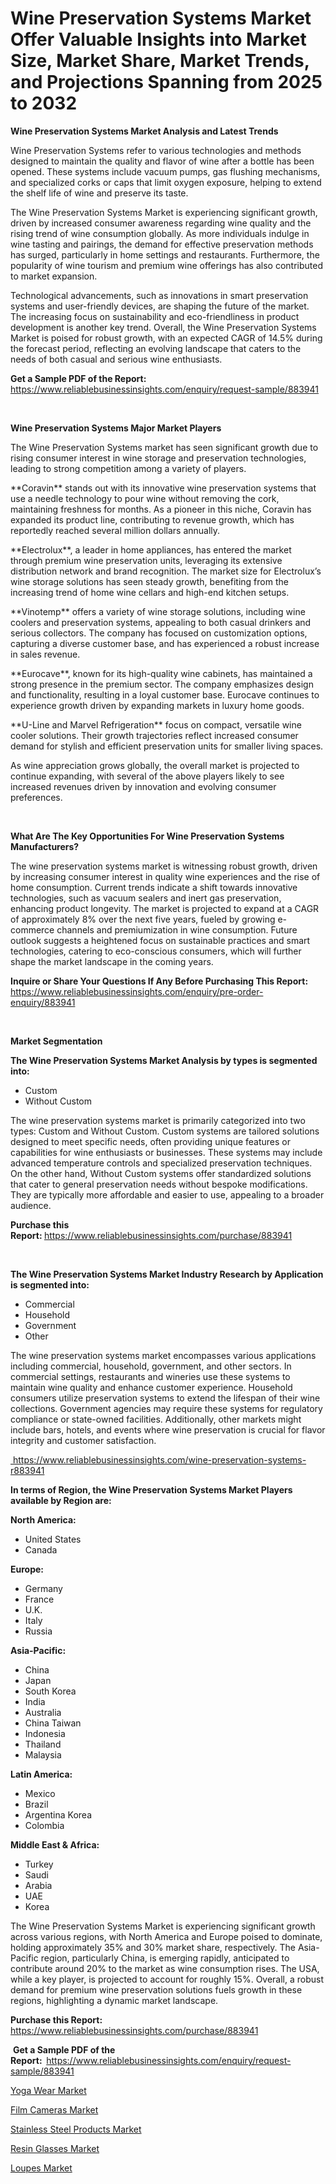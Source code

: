 <p><h1>Wine Preservation Systems Market Offer Valuable Insights into Market Size, Market Share, Market Trends, and Projections Spanning from 2025 to 2032</h1></p><p><strong>Wine Preservation Systems Market Analysis and Latest Trends</strong></p>
<p><p>Wine Preservation Systems refer to various technologies and methods designed to maintain the quality and flavor of wine after a bottle has been opened. These systems include vacuum pumps, gas flushing mechanisms, and specialized corks or caps that limit oxygen exposure, helping to extend the shelf life of wine and preserve its taste.</p><p>The Wine Preservation Systems Market is experiencing significant growth, driven by increased consumer awareness regarding wine quality and the rising trend of wine consumption globally. As more individuals indulge in wine tasting and pairings, the demand for effective preservation methods has surged, particularly in home settings and restaurants. Furthermore, the popularity of wine tourism and premium wine offerings has also contributed to market expansion.</p><p>Technological advancements, such as innovations in smart preservation systems and user-friendly devices, are shaping the future of the market. The increasing focus on sustainability and eco-friendliness in product development is another key trend. Overall, the Wine Preservation Systems Market is poised for robust growth, with an expected CAGR of 14.5% during the forecast period, reflecting an evolving landscape that caters to the needs of both casual and serious wine enthusiasts.</p></p>
<p><strong>Get a Sample PDF of the Report:&nbsp;</strong> <a href="https://www.reliablebusinessinsights.com/enquiry/request-sample/883941?utm_campaign=75&utm_medium=2&utm_source=Github&utm_content=ia&utm_term=05022025&utm_id=wine-preservation-systems">https://www.reliablebusinessinsights.com/enquiry/request-sample/883941</a></p>
<p>&nbsp;</p>
<p><strong>Wine Preservation Systems Major Market Players</strong></p>
<p><p>The Wine Preservation Systems market has seen significant growth due to rising consumer interest in wine storage and preservation technologies, leading to strong competition among a variety of players.</p><p>**Coravin** stands out with its innovative wine preservation systems that use a needle technology to pour wine without removing the cork, maintaining freshness for months. As a pioneer in this niche, Coravin has expanded its product line, contributing to revenue growth, which has reportedly reached several million dollars annually.</p><p>**Electrolux**, a leader in home appliances, has entered the market through premium wine preservation units, leveraging its extensive distribution network and brand recognition. The market size for Electrolux’s wine storage solutions has seen steady growth, benefiting from the increasing trend of home wine cellars and high-end kitchen setups.</p><p>**Vinotemp** offers a variety of wine storage solutions, including wine coolers and preservation systems, appealing to both casual drinkers and serious collectors. The company has focused on customization options, capturing a diverse customer base, and has experienced a robust increase in sales revenue.</p><p>**Eurocave**, known for its high-quality wine cabinets, has maintained a strong presence in the premium sector. The company emphasizes design and functionality, resulting in a loyal customer base. Eurocave continues to experience growth driven by expanding markets in luxury home goods.</p><p>**U-Line and Marvel Refrigeration** focus on compact, versatile wine cooler solutions. Their growth trajectories reflect increased consumer demand for stylish and efficient preservation units for smaller living spaces.</p><p>As wine appreciation grows globally, the overall market is projected to continue expanding, with several of the above players likely to see increased revenues driven by innovation and evolving consumer preferences.</p></p>
<p>&nbsp;</p>
<p><strong>What Are The Key Opportunities For Wine Preservation Systems Manufacturers?</strong></p>
<p><p>The wine preservation systems market is witnessing robust growth, driven by increasing consumer interest in quality wine experiences and the rise of home consumption. Current trends indicate a shift towards innovative technologies, such as vacuum sealers and inert gas preservation, enhancing product longevity. The market is projected to expand at a CAGR of approximately 8% over the next five years, fueled by growing e-commerce channels and premiumization in wine consumption. Future outlook suggests a heightened focus on sustainable practices and smart technologies, catering to eco-conscious consumers, which will further shape the market landscape in the coming years.</p></p>
<p><strong>Inquire or Share Your Questions If Any Before Purchasing This Report:</strong> <a href="https://www.reliablebusinessinsights.com/enquiry/pre-order-enquiry/883941?utm_campaign=75&utm_medium=2&utm_source=Github&utm_content=ia&utm_term=05022025&utm_id=wine-preservation-systems">https://www.reliablebusinessinsights.com/enquiry/pre-order-enquiry/883941</a></p>
<p>&nbsp;</p>
<p><strong>Market Segmentation</strong></p>
<p><strong>The Wine Preservation Systems Market Analysis by types is segmented into:</strong></p>
<p><ul><li>Custom</li><li>Without Custom</li></ul></p>
<p><p>The wine preservation systems market is primarily categorized into two types: Custom and Without Custom. Custom systems are tailored solutions designed to meet specific needs, often providing unique features or capabilities for wine enthusiasts or businesses. These systems may include advanced temperature controls and specialized preservation techniques. On the other hand, Without Custom systems offer standardized solutions that cater to general preservation needs without bespoke modifications. They are typically more affordable and easier to use, appealing to a broader audience.</p></p>
<p><strong>Purchase this Report:&nbsp;</strong><a href="https://www.reliablebusinessinsights.com/purchase/883941?utm_campaign=75&utm_medium=2&utm_source=Github&utm_content=ia&utm_term=05022025&utm_id=wine-preservation-systems">https://www.reliablebusinessinsights.com/purchase/883941</a></p>
<p>&nbsp;</p>
<p><strong>The Wine Preservation Systems Market Industry Research by Application is segmented into:</strong></p>
<p><ul><li>Commercial</li><li>Household</li><li>Government</li><li>Other</li></ul></p>
<p><p>The wine preservation systems market encompasses various applications including commercial, household, government, and other sectors. In commercial settings, restaurants and wineries use these systems to maintain wine quality and enhance customer experience. Household consumers utilize preservation systems to extend the lifespan of their wine collections. Government agencies may require these systems for regulatory compliance or state-owned facilities. Additionally, other markets might include bars, hotels, and events where wine preservation is crucial for flavor integrity and customer satisfaction.</p></p>
<p><a href="https://www.reliablebusinessinsights.com/wine-preservation-systems-r883941?utm_campaign=75&utm_medium=2&utm_source=Github&utm_content=ia&utm_term=05022025&utm_id=wine-preservation-systems">&nbsp;https://www.reliablebusinessinsights.com/wine-preservation-systems-r883941</a></p>
<p><strong>In terms of Region, the Wine Preservation Systems Market Players available by Region are:</strong></p>
<p>
    <p> <strong> North America: </strong>
        <ul>
            <li>United States</li>
            <li>Canada</li>
        </ul>
        </p> 
    <p> <strong> Europe: </strong>
        <ul>
            <li>Germany</li>
            <li>France</li>
            <li>U.K.</li>
            <li>Italy</li>
            <li>Russia</li>
        </ul>
        </p> 
    <p> <strong> Asia-Pacific: </strong>
        <ul>
            <li>China</li>
            <li>Japan</li>
            <li>South Korea</li>
            <li>India</li>
            <li>Australia</li>
            <li>China Taiwan</li>
            <li>Indonesia</li>
            <li>Thailand</li>
            <li>Malaysia</li>
        </ul>
        </p> 
    <p> <strong> Latin America: </strong>
        <ul>
            <li>Mexico</li>
            <li>Brazil</li>
            <li>Argentina Korea</li>
            <li>Colombia</li>
        </ul>
        </p> 
    <p> <strong> Middle East & Africa: </strong>
        <ul>
            <li>Turkey</li>
            <li>Saudi</li>
            <li>Arabia</li>
            <li>UAE</li>
            <li>Korea</li>
        </ul>
    </p>
    </p>
<p><p>The Wine Preservation Systems Market is experiencing significant growth across various regions, with North America and Europe poised to dominate, holding approximately 35% and 30% market share, respectively. The Asia-Pacific region, particularly China, is emerging rapidly, anticipated to contribute around 20% to the market as wine consumption rises. The USA, while a key player, is projected to account for roughly 15%. Overall, a robust demand for premium wine preservation solutions fuels growth in these regions, highlighting a dynamic market landscape.</p></p>
<p><strong>Purchase this Report: </strong><a href="https://www.reliablebusinessinsights.com/purchase/883941?utm_campaign=75&utm_medium=2&utm_source=Github&utm_content=ia&utm_term=05022025&utm_id=wine-preservation-systems">https://www.reliablebusinessinsights.com/purchase/883941</a></p>
<p>&nbsp;<strong>Get a Sample PDF of the Report:&nbsp;&nbsp;</strong><a href="https://www.reliablebusinessinsights.com/enquiry/request-sample/883941?utm_campaign=75&utm_medium=2&utm_source=Github&utm_content=ia&utm_term=05022025&utm_id=wine-preservation-systems">https://www.reliablebusinessinsights.com/enquiry/request-sample/883941</a></p>
<p><strong></strong></p>
<p><p><a href="https://github.com/howdlecirone/Market-Research-Report-List-1/blob/main/yoga-wear-market.md?utm_campaign=75&utm_medium=2&utm_source=Github&utm_content=ia&utm_term=05022025&utm_id=wine-preservation-systems">Yoga Wear Market</a></p><p><a href="https://github.com/crooneinis80/Market-Research-Report-List-1/blob/main/film-cameras-market.md?utm_campaign=75&utm_medium=2&utm_source=Github&utm_content=ia&utm_term=05022025&utm_id=wine-preservation-systems">Film Cameras Market</a></p><p><a href="https://github.com/viipposahko25/Market-Research-Report-List-1/blob/main/stainless-steel-products-market.md?utm_campaign=75&utm_medium=2&utm_source=Github&utm_content=ia&utm_term=05022025&utm_id=wine-preservation-systems">Stainless Steel Products Market</a></p><p><a href="https://github.com/salodipura00/Market-Research-Report-List-1/blob/main/resin-glasses-market.md?utm_campaign=75&utm_medium=2&utm_source=Github&utm_content=ia&utm_term=05022025&utm_id=wine-preservation-systems">Resin Glasses Market</a></p><p><a href="https://github.com/vioarapoyil/Market-Research-Report-List-1/blob/main/loupes-market.md?utm_campaign=75&utm_medium=2&utm_source=Github&utm_content=ia&utm_term=05022025&utm_id=wine-preservation-systems">Loupes Market</a></p></p>